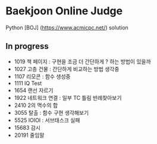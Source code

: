 # Baekjoon Online Judge

Python [BOJ] (https://www.acmicpc.net/) solution

## In progress
- 1019 책 페이지 : 구현을 조금 더 간단하게 ? 하는 방법이 있을까
- 1027 고층 건물 : 간단하게 비교하는 방법 생각중
- 1107 리모콘 : 함수 생성중
- 1111 IQ Test
- 1654 랜선 자르기
- 1922 네트워크 연결 : 일부 TC 틀림
    반례찾아보기
- 2410 2의 멱수의 합
- 3055 탈출 : 함수 구현 생각해보기
- 5525 IOIOI : 서브태스크 실패
- 15683 감시
- 20191 줄임말